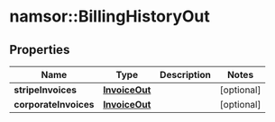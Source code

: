 # namsor::BillingHistoryOut

## Properties
Name | Type | Description | Notes
------------ | ------------- | ------------- | -------------
**stripeInvoices** | [**InvoiceOut**](InvoiceOut.md) |  | [optional] 
**corporateInvoices** | [**InvoiceOut**](InvoiceOut.md) |  | [optional] 


